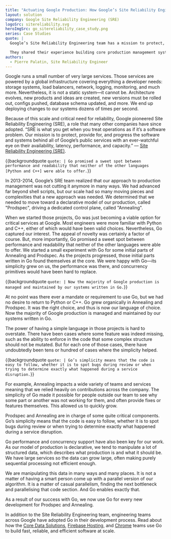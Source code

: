 ```yaml
---
title: "Actuating Google Production: How Google’s Site Reliability Engineering Team Uses Go"
layout: solution
company: Google Site Reliability Engineering (SRE)
logoSrc: sitereliability.svg
heroImgSrc: go_sitereliability_case_study.png
series: Case Studies
quote: |
  Google’s Site Reliability Engineering team has a mission to protect, provide for, and progress the software and systems behind all of Google’s public services — Google Search, Ads, Gmail, Android, YouTube, and App Engine, to name just a few — with an ever-watchful eye on their availability, latency, performance, and capacity.

  They shared their experience building core production management systems with Go, coming from experience with Python and C++.
authors:
  - Pierre Palatin, Site Reliability Engineer
---
```


Google runs a small number of very large services. Those services are powered
by a global infrastructure covering everything a developer needs: storage
systems, load balancers, network, logging, monitoring, and much more.
Nevertheless, it is not a static system—it cannot be. Architecture evolves,
new products and ideas are created, new versions must be rolled out, configs
pushed, database schema updated, and more. We end up deploying changes to our
systems dozens of times per second.

Because of this scale and critical need for reliability, Google pioneered Site
Reliability Engineering (SRE), a role that many other companies have since adopted.
“SRE is what you get when you treat operations as if it’s a software problem.
Our mission is to protect, provide for, and progress the software and systems
behind all of Google’s public services with an ever-watchful eye on their
availability, latency, performance, and capacity.”
— [Site Reliability Engineering (SRE)](https://sre.google/).

{{backgroundquote `
  quote: |
    Go promised a sweet spot between performance and readability that neither of
    the other languages [Python and C++] were able to offer.
`}}

In 2013-2014, Google’s SRE team realized that our approach to production
management was not cutting it anymore in many ways. We had advanced far beyond
shell scripts, but our scale had so many moving pieces and complexities that a
new approach was needed. We determined that we needed to move toward a
declarative model of our production, called "Prodspec", driving a dedicated
control plane, called "Annealing".

When we started those projects, Go was just becoming a viable option for
critical services at Google. Most engineers were more familiar with Python
and C++, either of which would have been valid choices. Nevertheless, Go
captured our interest. The appeal of novelty was certainly a factor of
course. But, more importantly, Go promised a sweet spot between performance
and readability that neither of the other languages were able to offer. We
started a small experiment with Go for some initial parts of Annealing and
Prodspec. As the projects progressed, those initial parts written in Go found
themselves at the core. We were happy with Go—its simplicity grew on us, the
performance was there, and concurrency primitives would have been hard to
replace.

{{backgroundquote `
  quote: |
    Now the majority of Google production is managed and maintained by our systems
    written in Go.
`}}

At no point was there ever a mandate or requirement to use Go, but we had no
desire to return to Python or C++. Go grew organically in Annealing and
Prodspec. It was the right choice, and thus is now our language of choice.
Now the majority of Google production is managed and maintained by our systems
written in Go.

The power of having a simple language in those projects is hard to overstate.
There have been cases where some feature was indeed missing, such as the
ability to enforce in the code that some complex structure should not be
mutated. But for each one of those cases, there have undoubtedly been tens or
hundred of cases where the simplicity helped.

{{backgroundquote `
  quote: |
    Go’s simplicity means that the code is easy to follow, whether it is to spot
    bugs during review or when trying to determine exactly what happened during a
    service disruption.
`}}

For example, Annealing impacts a wide variety of teams and services meaning
that we relied heavily on contributions across the company. The simplicity of
Go made it possible for people outside our team to see why some part or another
was not working for them, and often provide fixes or features themselves. This
allowed us to quickly grow.

Prodspec and Annealing are in charge of some quite critical components. Go’s
simplicity means that the code is easy to follow, whether it is to spot bugs
during review or when trying to determine exactly what happened during a
service disruption.

Go performance and concurrency support have also been key for our work. As our
model of production is declarative, we tend to manipulate a lot of structured
data, which describes what production is and what it should be. We have large
services so the data can grow large, often making purely sequential processing
not efficient enough.

We are manipulating this data in many ways and many places. It is not a matter
of having a smart person come up with a parallel version of our algorithm. It
is a matter of casual parallelism, finding the next bottleneck and
parallelising that code section. And Go enables exactly that.

As a result of our success with Go, we now use Go for every new development for
Prodspec and Annealing.

In addition to the Site Reliability Engineering team, engineering teams across
Google have adopted Go in their development process. Read about how the
[Core Data Solutions](/solutions/google/coredata/),
[Firebase Hosting](/solutions/google/firebase/), and
[Chrome](/solutions/google/chrome/) teams use Go to build fast, reliable,
and efficient software at scale.